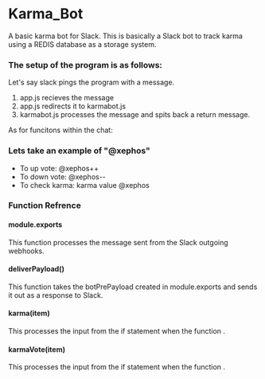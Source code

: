 # Karma_Bot
A basic karma bot for Slack.
This is basically a Slack bot to track karma using a REDIS database as a storage system.
<h3>The setup of the program is as follows:</h3>
<p>Let's say slack pings the program with a message.
  <ol>
    <li>app.js recieves the message</li>
    <li>app.js redirects it to karmabot.js</li>
    <li>karmabot.js processes the message and spits back a return message.</li>
  </ol>
</p>
As for funcitons within the chat:
<h3>Lets take an example of "@xephos"</h3>
<ul>
  <li>To up vote: @xephos++</li>
  <li>To down vote: @xephos--</li>
  <li>To check karma: karma value @xephos</li>
</ul>
<h3>Function Refrence</h3>
<h4>module.exports</h4>
<p>
    This function processes the message sent from the Slack outgoing webhooks.
</p>

<h4>deliverPayload()</h4>
<p>
    This function takes the botPrePayload created in module.exports and sends it out as a response to Slack.
</p>

<h4>karma(item)</h4>
<p>
    This processes the input from the if statement when the function .
</p>

<h4>karmaVote(item)</h4>
<p>
    This processes the input from the if statement when the function .
</p>